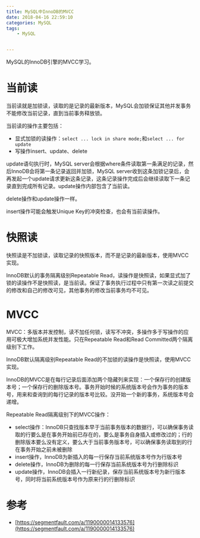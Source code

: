 ```yaml
---
title: MySQL中InnoDB的MVCC
date: 2018-04-16 22:59:10
categories: MySQL
tags: 
	- MySQL


---
```


MySQL的InnoDB引擎的MVCC学习。

<!--more-->

# 当前读

当前读就是加锁读，读取的是记录的最新版本，MySQL会加锁保证其他并发事务不能修改当前记录，直到当前事务释放锁。

当前读的操作主要包括：

- 显式加锁的读操作：`select ... lock in share mode;`和`select ... for update`
- 写操作insert、update、delete

update语句执行时，MySQL server会根据where条件读取第一条满足的记录，然后InnoDB会将第一条记录返回并加锁，MySQL server收到这条加锁记录后，会再发起一个update请求更新这条记录，这条记录操作完成后会继续读取下一条记录直到完成所有记录。update操作内部包含了当前读。

delete操作和update操作一样。

insert操作可能会触发Unique Key的冲突检查，也会有当前读操作。

# 快照读

快照读是不加锁读，读取记录的快照版本，而不是记录的最新版本，使用MVCC实现。

InnoDB默认的事务隔离级别Repeatable Read，读操作是快照读，如果显式加了锁的读操作不是快照读，是当前读。保证了事务执行过程中只有第一次读之前提交的修改和自己的修改可见，其他事务的修改当前事务均不可见。

# MVCC

MVCC：多版本并发控制，读不加任何锁，读写不冲突，多操作多于写操作的应用可极大增加系统并发性能。只在Repeatable Read和Read Committed两个隔离级别下工作。

InnoDB默认隔离级别Repeatable Read的不加锁的读操作是快照读，使用MVCC实现。

InnoDB的MVCC是在每行记录后面添加两个隐藏列来实现：一个保存行的创建版本号；一个保存行的删除版本号。事务开始时候的系统版本号会作为事务的版本号，用来和查询到的每行记录的版本号比较。没开始一个新的事务，系统版本号会递增。

Repeatable Read隔离级别下的MVCC操作：

- select操作：InnoDB只查找版本早于当前事务版本的数据行，可以确保事务读取的行要么是在事务开始前已存在的，要么是事务自身插入或修改过的；行的删除版本要么没有定义，要么大于当前事务版本号，可以确保事务读取到的行在事务开始之前未被删除
- insert操作，InnoDB为新插入的每一行保存当前系统版本号作为行版本号
- delete操作，InnoDB为删除的每一行保存当前系统版本号为行删除标识
- update操作，InnoDB会插入一行新纪录，保存当前系统版本号为新行版本号，同时将当前系统版本号作为原来行的行删除标识



# 参考

- [https://segmentfault.com/a/1190000014133576](https://segmentfault.com/a/1190000014133576)